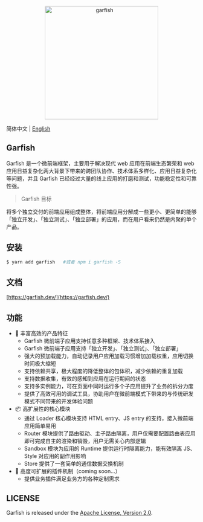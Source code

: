<p align="center">
  <img src="https://lf3-static.bytednsdoc.com/obj/eden-cn/dhozeh7vhpebvog/open-garfish/icons/Garfish-icon-Square.png" width="300" alt="garfish" />
</p>

简体中文 | [English](./README.en.md)

## Garfish

Garfish 是一个微前端框架，主要用于解决现代 web 应用在前端生态繁荣和 web 应用日益复杂化两大背景下带来的跨团队协作、技术体系多样化、应用日益复杂化等问题，并且 Garfish 已经经过大量的线上应用的打磨和测试，功能稳定性和可靠性强。


> Garfish 目标

将多个独立交付的前端应用组成整体，将前端应用分解成一些更小、更简单的能够「独立开发」、「独立测试」、「独立部署」的应用，而在用户看来仍然是内聚的单个产品。

## 安装

```bash
$ yarn add garfish   #或者 npm i garfish -S
```

## 文档

[https://garfish.dev/](https://garfish.dev/)


## 功能

- 🌈 丰富高效的产品特征
  - Garfish 微前端子应用支持任意多种框架、技术体系接入
  - Garfish 微前端子应用支持「独立开发」、「独立测试」、「独立部署」
  - 强大的预加载能力，自动记录用户应用加载习惯增加加载权重，应用切换时间极大缩短
  - 支持依赖共享，极大程度的降低整体的包体积，减少依赖的重复加载
  - 支持数据收集，有效的感知到应用在运行期间的状态
  - 支持多实例能力，可在页面中同时运行多个子应用提升了业务的拆分力度
  - 提供了高效可用的调试工具，协助用户在微前端模式下带来的与传统研发模式不同带来的开发体验问题
- 📦 高扩展性的核心模块
  - 通过 Loader 核心模块支持 HTML entry、JS entry 的支持，接入微前端应用简单易用
  - Router 模块提供了路由驱动、主子路由隔离，用户仅需要配置路由表应用即可完成自主的渲染和销毁，用户无需关心内部逻辑
  - Sandbox 模块为应用的 Runtime 提供运行时隔离能力，能有效隔离 JS、Style 对应用的副作用影响
  - Store 提供了一套简单的通信数据交换机制
- 🎯 高度可扩展的插件机制（coming soon...）
  - 提供业务插件满足业务方的各种定制需求

## LICENSE

Garfish is released under the [Apache License, Version 2.0](http://www.apache.org/licenses/LICENSE-2.0).
